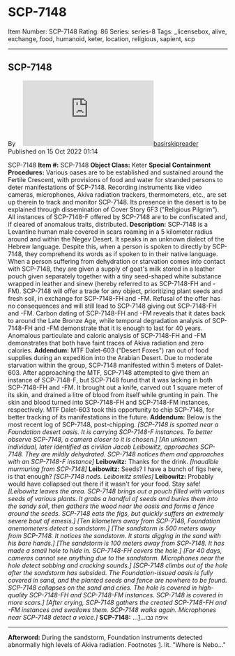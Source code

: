 # SCP-7148
Item Number: SCP-7148
Rating: 86
Series: series-8
Tags: _licensebox, alive, exchange, food, humanoid, keter, location, religious, sapient, scp

---

SCP-7148  
---  
Byㅤ [![basirskipreader](https://www.wikidot.com/avatar.php?userid=6657366&amp;size=small&amp;timestamp=1751332781)](http://www.wikidot.com/user:info/basirskipreader)[basirskipreader](http://www.wikidot.com/user:info/basirskipreader)  
Published on 15 Oct 2022 01:14  
  

SCP-7148
**Item #:** SCP-7148
**Object Class:** Keter
**Special Containment Procedures:** Various oases are to be established and sustained around the Fertile Crescent, with provisions of food and water for stranded persons to deter manifestations of SCP-7148. Recording instruments like video cameras, microphones, Akiva radiation trackers, thermometers, etc., are set up therein to track and monitor SCP-7148. Its presence in the desert is to be explained through dissemination of Cover Story 6F3 ("Religious Pilgrim").
All instances of SCP-7148-F offered by SCP-7148 are to be confiscated and, if cleared of anomalous traits, distributed.
**Description:** SCP-7148 is a Levantine human male covered in scars roaming in a 5 kilometer radius around and within the Negev Desert. It speaks in an unknown dialect of the Hebrew language. Despite this, when a person is spoken to directly by SCP-7148, they comprehend its words as if spoken to in their native language.
When a person suffering from dehydration or starvation comes into contact with SCP-7148, they are given a supply of goat's milk stored in a leather pouch given separately together with a tiny seed-shaped white substance wrapped in leather and sinew (hereby referred to as SCP-7148-FH and -FM). SCP-7148 will offer a trade for any object, prioritizing plant seeds and fresh soil, in exchange for SCP-7148-FH and -FM. Refusal of the offer has no consequences and will still lead to SCP-7148 giving out SCP-7148-FH and -FM.
Carbon dating of SCP-7148-FH and -FM reveals that it dates back to around the Late Bronze Age, while temporal degradation analysis of SCP-7148-FH and -FM demonstrate that it is enough to last for 40 years. Anomalous particulate and caloric analysis of SCP-7148-FH and -FM demonstrates that both have faint traces of Akiva radiation and zero calories.
**Addendum:** MTF Dalet-603 ("Desert Foxes") ran out of food supplies during an expedition into the Arabian Desert. Due to moderate starvation within the group, SCP-7148 manifested within 5 meters of Dalet-603. After approaching the MTF, SCP-7148 attempted to give them an instance of SCP-7148-F, but SCP-7148 found that it was lacking in both SCP-7148-FH and -FM. It brought out a knife, carved out 1 square meter of its skin, and drained a litre of blood from itself while grunting in pain. The skin and blood turned into SCP-7148-FH and SCP-7148-FM instances, respectively. MTF Dalet-603 took this opportunity to chip SCP-7148, for better tracking of its manifestations in the future.
**Addendum:** Below is the most recent log of SCP-7148, post-chipping.
_[SCP-7148 is spotted near a Foundation desert oasis. It is carrying SCP-7148-F instances. To better observe SCP-7148, a camera closer to it is chosen.]_
_[An unknown individual, later identified as civilian Jacob Leibowitz, approaches SCP-7148. They are mildly dehydrated. SCP-7148 notices them and approaches with an SCP-7148-F instance]_
**Leibowitz:** Thanks for the drink.
_[Inaudible murmuring from SCP-7148]_
**Leibowitz:** Seeds? I have a bunch of figs here, is that enough?
_[SCP-7148 nods. Leibowitz smiles]_
**Leibowitz:** Probably would have collapsed out there if it wasn't for your food. Stay safe!
_[Leibowitz leaves the area. SCP-7148 brings out a pouch filled with various seeds of various plants. It grabs a handful of seeds and buries them into the sandy soil, then gathers the wood near the oasis and forms a fence around the seeds. SCP-7148 eats the figs, but quickly suffers an extremely severe bout of emesis.]_
_[Ten kilometers away from SCP-7148, Foundation anemometers detect a sandstorm.]_
_[The sandstorm is 500 meters away from SCP-7148. It notices the sandstorm. It starts digging in the sand with his bare hands.]_
_[The sandstorm is 100 meters away from SCP-7148. It has made a small hole to hide in. SCP-7148-FH covers the hole.]_
_[For 40 days, cameras cannot see anything due to the sandstorm. Microphones near the hole detect sobbing and cracking sounds.]_
_[SCP-7148 climbs out of the hole after the sandstorm has subsided. The Foundation-issued oasis is fully covered in sand, and the planted seeds and fence are nowhere to be found. SCP-7148 collapses on the sand and cries. The hole is covered in high-quality SCP-7148-FH and SCP-7148-FM instances. SCP-7148 is covered in more scars.]_
_[After crying, SCP-7148 gathers the created SCP-7148-FH and -FM instances and swallows them. SCP-7148 walks again. Microphones near SCP-7148 detect a voice.]_
**SCP-7148:** …איפה נבו…[1](javascript:;)
* * *
**Afterword:** During the sandstorm, Foundation instruments detected abnormally high levels of Akiva radiation.
Footnotes
[1](javascript:;). lit. "Where is Nebo…"
